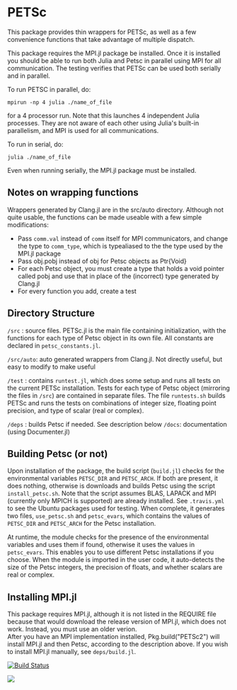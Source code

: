 # PETSc
This package provides thin wrappers for PETSc, as well as a few convenience functions that take advantage of multiple dispatch.

This package requires the MPI.jl package be installed.  Once it is installed you should be able to run both Julia and Petsc in parallel using MPI for all communication.  The testing verifies that PETSc can be used both serially and in parallel.


To run PETSC in parallel, do:

```
mpirun -np 4 julia ./name_of_file
```

for a 4 processor run.
Note that this launches 4 independent Julia processes.  They are not aware of each other using Julia's built-in parallelism, and MPI is used for all communications.  

To run in serial, do:
```
julia ./name_of_file
```

Even when running serially, the MPI.jl package must be installed.


## Notes on wrapping functions
  Wrappers generated by Clang.jl are in the src/auto directory.  Although not quite usable, the functions can be made useable with a few simple modifications:
  * Pass `comm.val` instead of `comm` itself for MPI communicators, and change the type to `comm_type`, which is typealiased to the the type used by the MPI.jl package
  * Pass obj.pobj instead of obj for Petsc objects as Ptr{Void}
  * For each Petsc object, you must create a type that holds a void pointer called pobj and use that in place of the (incorrect) type generated by Clang.jl
  * For every function you add, create a test


## Directory Structure
  `/src` : source files.  PETSc.jl is the main file containing initialization, with the functions for each type of Petsc object in its own file.  All constants are declared in `petsc_constants.jl`.

  `/src/auto`: auto generated wrappers from Clang.jl.  Not directly useful, but easy to modify to make useful

  `/test` : contains `runtest.jl`, which does some setup and runs all tests on the current PETSc installation.  Tests for each type of Petsc object (mirroring the files in `/src`) are contained in separate files.  The file `runtests.sh` builds PETSc and runs the tests on combinations of integer size, floating point precision, and type of scalar (real or complex).

  `/deps` : builds Petsc if needed.  See description below
  `/docs`: documentation (using Documenter.jl)

## Building Petsc (or not)
Upon installation of the package, the build script (`build.jl`) checks for the environmental variables `PETSC_DIR` and `PETSC_ARCH`.  If both are present, it does nothing, otherwise is downloads and builds Petsc using the script `install_petsc.sh`.  Note that the script assumes BLAS, LAPACK and MPI (currently only MPICH is supported) are already installed.  See `.travis.yml` to see the Ubuntu packages used for testing.  When complete, it generates two files, `use_petsc.sh` and `petsc_evars`, which contains the values of `PETSC_DIR` and `PETSC_ARCH` for the Petsc installation.

  At runtime, the module checks for the presence of the environmental variables and uses them if found, otherwise it uses the values in `petsc_evars`.  This enables you to use different Petsc installations if you choose.  When the module is imported in the user code, it auto-detects the size of the Petsc integers, the precision of floats, and whether scalars are real or complex.


## Installing MPI.jl
This package requires MPI.jl, although it is not listed in the REQUIRE file
because that would download the release version of MPI.jl, which does not work.
Instead, you must use an older verion.  
After you have an MPI implementation installed, Pkg.build("PETSc2") will
install MPI.jl and then Petsc, according to the description above.
If you wish to install MPI.jl manually, see `deps/build.jl`.

[![Build Status](https://travis-ci.org/OptimalDesignLab/PETSc2.svg?branch=master)](https://travis-ci.org/OptimalDesignLab/PETSc2.jl)

[![](https://img.shields.io/badge/docs-latest-blue.svg)](https://OptimalDesignLab.github.io/PETSc2.jl/latest)
